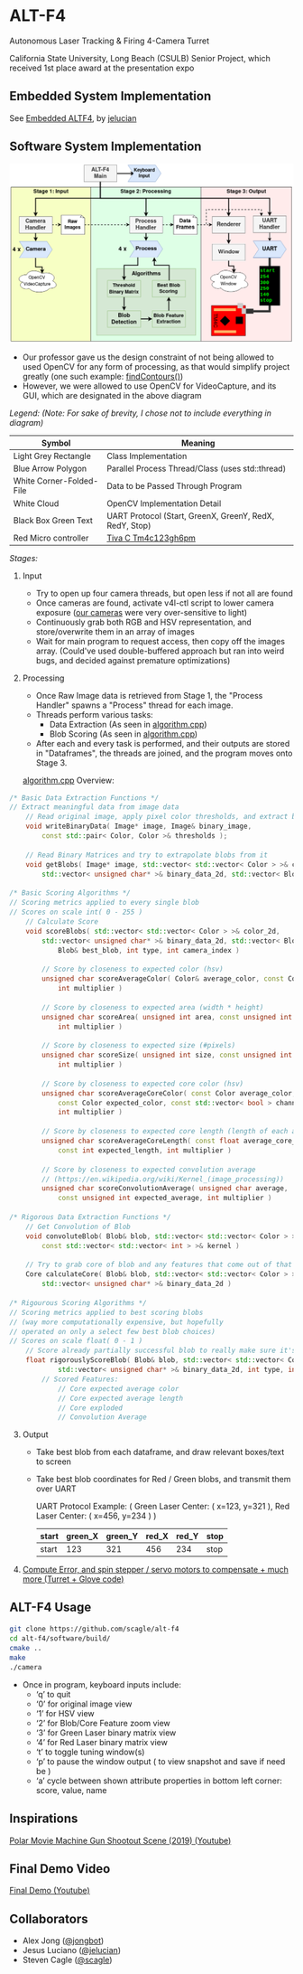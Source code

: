 # ALT-F4
Autonomous Laser Tracking & Firing 4-Camera Turret

California State University, Long Beach (CSULB) Senior Project, 
which received 1st place award at the presentation expo

## Embedded System Implementation
See [Embedded ALTF4](https://github.com/jelucian/altf4), by [jelucian](https://github.com/jelucian)

## Software System Implementation
![Software Flow Diagram](software/Software_Flow.png "Software Flow Diagram")
* Our professor gave us the design constraint of not being allowed to used OpenCV for any form of processing, as that would simplify project greatly (one such example: [findContours()](https://docs.opencv.org/2.4/modules/imgproc/doc/structural_analysis_and_shape_descriptors.html))
* However, we were allowed to use OpenCV for VideoCapture, and its GUI, which are designated in the above diagram

*Legend: (Note: For sake of brevity, I chose not to include everything in diagram)*


|Symbol|Meaning|
|----|-------|
|Light Grey Rectangle|Class Implementation||
|Blue Arrow Polygon|Parallel Process Thread/Class (uses std::thread)|
|White Corner-Folded-File|Data to be Passed Through Program|
|White Cloud|OpenCV Implementation Detail|
|Black Box Green Text|UART Protocol (Start, GreenX, GreenY, RedX, RedY, Stop)|
|Red Micro controller|[Tiva C Tm4c123gh6pm](http://www.ti.com/lit/ds/symlink/tm4c123gh6pm.pdf)|

*Stages:*
1. Input
    * Try to open up four camera threads, but open less if not all are found
    * Once cameras are found, activate v4l-ctl script to lower camera exposure ([our cameras](https://images-eu.ssl-images-amazon.com/images/I/71u8nSMB9pS.pdf) were very over-sensitive to light)
    * Continuously grab both RGB and HSV representation, and store/overwrite them in an array of images
    * Wait for main program to request access, then copy off the images array. (Could've used double-buffered approach but ran into weird bugs, and decided against premature optimizations)
2. Processing 
    * Once Raw Image data is retrieved from Stage 1, the "Process Handler" spawns a "Process" thread for each image.
    * Threads perform various tasks:
        * Data Extraction (As seen in [algorithm.cpp](software/src/algorithm.cpp))
        * Blob Scoring (As seen in [algorithm.cpp](software/src/algorithm.cpp))
    * After each and every task is performed, and their outputs are stored in "Dataframes", the threads 
      are joined, and the program moves onto Stage 3.

    [algorithm.cpp](software/src/algorithm.cpp) Overview:
```c++
/* Basic Data Extraction Functions */
// Extract meaningful data from image data
    // Read original image, apply pixel color thresholds, and extract binary image
    void writeBinaryData( Image* image, Image& binary_image, 
        const std::pair< Color, Color >& thresholds );

    // Read Binary Matrices and try to extrapolate blobs from it
    void getBlobs( Image* image, std::vector< std::vector< Color > >& color_2d, 
        std::vector< unsigned char* >& binary_data_2d, std::vector< Blob >& all_blobs );

/* Basic Scoring Algorithms */
// Scoring metrics applied to every single blob
// Scores on scale int( 0 - 255 )
    // Calculate Score
    void scoreBlobs( std::vector< std::vector< Color > >& color_2d, 
        std::vector< unsigned char* >& binary_data_2d, std::vector< Blob >& blobs, 
            Blob& best_blob, int type, int camera_index )

        // Score by closeness to expected color (hsv)
        unsigned char scoreAverageColor( Color& average_color, const Color& expected_color, 
            int multiplier )

        // Score by closeness to expected area (width * height)
        unsigned char scoreArea( unsigned int area, const unsigned int expected_area, 
            int multiplier )

        // Score by closeness to expected size (#pixels)
        unsigned char scoreSize( unsigned int size, const unsigned int expected_size, 
            int multiplier )

        // Score by closeness to expected core color (hsv)
        unsigned char scoreAverageCoreColor( const Color average_color, 
            const Color expected_color, const std::vector< bool > channel_masks, 
            int multiplier )

        // Score by closeness to expected core length (length of each anchor) 
        unsigned char scoreAverageCoreLength( const float average_core_length, 
            const int expected_length, int multiplier )

        // Score by closeness to expected convolution average 
        // (https://en.wikipedia.org/wiki/Kernel_(image_processing))
        unsigned char scoreConvolutionAverage( unsigned char average, 
            const unsigned int expected_average, int multiplier )

/* Rigorous Data Extraction Functions */
    // Get Convolution of Blob
    void convoluteBlob( Blob& blob, std::vector< std::vector< Color > >& color_2d, 
        const std::vector< std::vector< int > >& kernel )

    // Try to grab core of blob and any features that come out of that
    Core calculateCore( Blob& blob, std::vector< std::vector< Color > >& color_2d, 
        std::vector< unsigned char* >& binary_data_2d )

/* Rigourous Scoring Algorithms */
// Scoring metrics applied to best scoring blobs 
// (way more computationally expensive, but hopefully 
// operated on only a select few best blob choices) 
// Scores on scale float( 0 - 1 )
    // Score already partially successful blob to really make sure it's a laser
    float rigorouslyScoreBlob( Blob& blob, std::vector< std::vector< Color > >& color_2d, 
            std::vector< unsigned char* >& binary_data_2d, int type, int camera_index )
        // Scored Features:
            // Core expected average color
            // Core expected average length
            // Core exploded
            // Convolution Average
```
3. Output
    * Take best blob from each dataframe, and draw relevant boxes/text to screen
    * Take best blob coordinates for Red / Green blobs, and transmit them over UART
        
        UART Protocol Example: ( Green Laser Center: ( x=123, y=321 ), Red Laser Center: ( x=456, y=234 ) )

        |start|green_X|green_Y|red_X|red_Y|stop|
        |-----|-------|-------|-----|-----|----|
        |start|  123  |  321  | 456 | 234 |stop|
4. [Compute Error, and spin stepper / servo motors to compensate + much more (Turret + Glove code)](https://github.com/jelucian/ALTF4)
## ALT-F4 Usage
```bash
git clone https://github.com/scagle/alt-f4
cd alt-f4/software/build/
cmake ..
make
./camera
```
* Once in program, keyboard inputs include: 
    * ‘q’ to quit
    * ‘0’ for original image view
    * ‘1’ for HSV view
    * ‘2’ for Blob/Core Feature zoom view
    * ‘3’ for Green Laser binary matrix view
    * ‘4’ for Red Laser binary matrix view
    * ‘t’ to toggle tuning window(s)
    * ‘p’ to pause the window output ( to view snapshot and save if need be )
    * ‘a’ cycle between shown attribute properties in bottom left corner: score, value, name

## Inspirations
[Polar Movie Machine Gun Shootout Scene (2019) (Youtube)](https://youtu.be/SokRWSncxTQ)

## Final Demo Video
[Final Demo (Youtube)](https://youtu.be/QH2Hx7XE3m8)

## Collaborators
* Alex Jong ([@jongbot](https://github.com/jongbot))
* Jesus Luciano ([@jelucian](https://github.com/jelucian))
* Steven Cagle ([@scagle](https://github.com/scagle))

